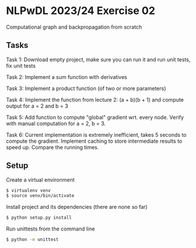 # NLPwDL 2023/24 Exercise 02

Computational graph and backpropagation from scratch

## Tasks

Task 1: Download empty project, make sure you can run it and run unit tests, fix unit tests

Task 2: Implement a sum function with derivatives

Task 3: Implement a product function (of two or more parameters)

Task 4: Implement the function from lecture 2: (a + b)(b + 1) and compute output for a = 2 and b = 3

Task 5: Add function to compute "global" gradient wrt. every node. Verify with manual computation for a = 2, b = 3.

Task 6: Current implementation is extremely inefficient, takes 5 seconds to compute the gradient. Implement caching to store intermediate results to speed up. Compare the running times.

## Setup

Create a virtual environment

```bash
$ virtualenv venv
$ source venv/bin/activate
```

Install project and its dependencies (there are none so far)

```bash
$ python setup.py install
```

Run unittests from the command line

```bash
$ python -m unittest
```